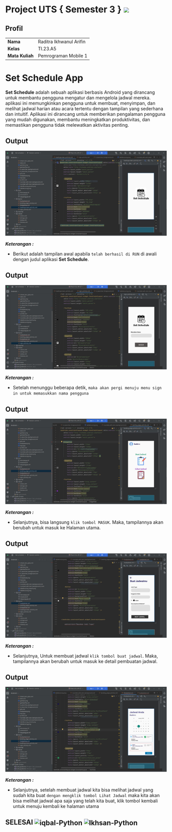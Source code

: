 # Project UTS { Semester 3 } <img src=https://i.pinimg.com/564x/fd/88/8c/fd888c43145aa84d5e3037082d470910.jpg width="130px">

## Profil
|  |  |
| -------- | --- |
| **Nama** | Raditra Ikhwanul Arifin |
| **Kelas** | TI.23.A5 |
| **Mata Kuliah** | Pemrograman Mobile 1 |

# Set Schedule App


**Set Schedule** adalah sebuah aplikasi berbasis Android yang dirancang untuk membantu pengguna mengatur dan mengelola jadwal mereka. aplikasi ini memungkinkan pengguna untuk membuat, menyimpan, dan melihat jadwal harian atau acara tertentu dengan tampilan yang sederhana dan intuitif. Aplikasi ini dirancang untuk memberikan pengalaman pengguna yang mudah digunakan, membantu meningkatkan produktivitas, dan memastikan pengguna tidak melewatkan aktivitas penting.


## Output

![](image/loadingscreen.JPG)

***Keterangan :***

- Berikut adalah tampilan awal apabila ``telah berhasil di RUN`` di awali dengan judul aplikasi **Set Schedule**.

## Output

![](image/signin.JPG)

***Keterangan :***

- Setelah menunggu beberapa detik, ``maka akan pergi menuju menu sign in untuk memasukkan nama pengguna``

## Output 

![](image/landingpage.JPG)

***Keterangan :***

- Selanjutnya, bisa langsung ``klik tombol MASUK``. Maka, tampilannya akan berubah untuk masuk ke Halaman utama.

## Output

![](image/buatjadwal.JPG)

***Keterangan :***

- Selanjutnya, Untuk membuat jadwal ``klik tombol buat jadwal``. Maka, tampilannya akan berubah untuk masuk ke detail pembuatan jadwal.


## Output

![](image/lihatjadwal.JPG)

***Keterangan :***

- Selanjutnya, setelah membuat jadwal kita bisa melihat jadwal yang sudah kita buat ``dengan mengklik tombol Lihat Jadwal`` maka kita akan bisa melihat jadwal apa saja yang telah kita buat, klik tombol kembali untuk menuju kembali ke halaman utama


## SELESAI <img align="center" alt="iqbal-Python" height="40" width="45" src="https://em-content.zobj.net/source/microsoft-teams/337/student_1f9d1-200d-1f393.png"> <img align="center" alt="Ikhsan-Python" height="40" width="45" src="https://em-content.zobj.net/thumbs/160/twitter/348/flag-indonesia_1f1ee-1f1e9.png">